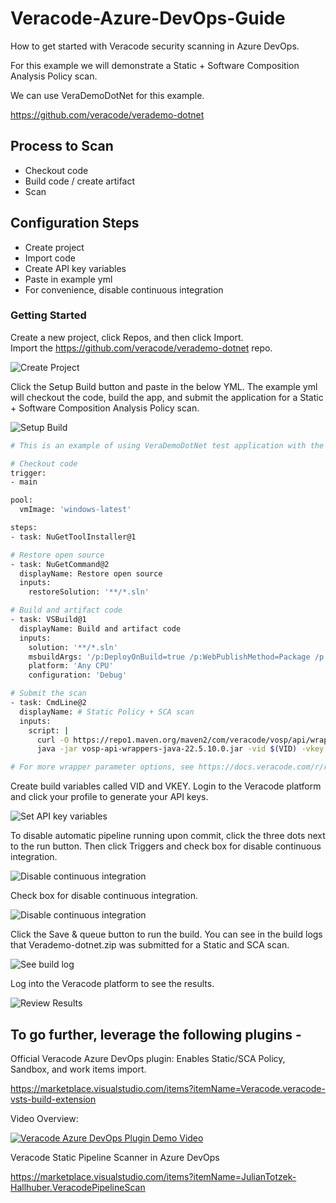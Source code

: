 # Veracode-Azure-DevOps-Guide
How to get started with Veracode security scanning in Azure DevOps.

For this example we will demonstrate a Static + Software Composition Analysis Policy scan.

We can use VeraDemoDotNet for this example.

https://github.com/veracode/verademo-dotnet

## Process to Scan
* Checkout code
* Build code / create artifact
* Scan

## Configuration Steps
* Create project
* Import code
* Create API key variables
* Paste in example yml 
* For convenience, disable continuous integration

### Getting Started
Create a new project, click Repos, and then click Import.  
Import the https://github.com/veracode/verademo-dotnet repo.

![Create Project](images/ADO-Getting-Started-1.png)

Click the Setup Build button and paste in the below YML.
The example yml will checkout the code, build the app, and submit the application for a Static + Software Composition Analysis Policy scan.

![Setup Build](images/ADO-Getting-Started-2.png)

```bash
# This is an example of using VeraDemoDotNet test application with the Veracode Security Scanning.  A Veracode subscription is required. The example yaml will checkout the code, build the app, and submit the application for a Static Policy and Software Composition Analysis scan.

# Checkout code
trigger:
- main

pool:
  vmImage: 'windows-latest'

steps:
- task: NuGetToolInstaller@1

# Restore open source
- task: NuGetCommand@2
  displayName: Restore open source
  inputs:
    restoreSolution: '**/*.sln'

# Build and artifact code
- task: VSBuild@1
  displayName: Build and artifact code
  inputs:
    solution: '**/*.sln'
    msbuildArgs: '/p:DeployOnBuild=true /p:WebPublishMethod=Package /p:PackageAsSingleFile=true /p:SkipInvalidConfigurations=true /p:PackageLocation="$(build.artifactStagingDirectory)"'
    platform: 'Any CPU'
    configuration: 'Debug'

# Submit the scan
- task: CmdLine@2
  displayName: # Static Policy + SCA scan
  inputs:
    script: |
      curl -O https://repo1.maven.org/maven2/com/veracode/vosp/api/wrappers/vosp-api-wrappers-java/22.5.10.0/vosp-api-wrappers-java-22.5.10.0.jar
      java -jar vosp-api-wrappers-java-22.5.10.0.jar -vid $(VID) -vkey $(VKEY) -appname Temp1235445 -action UploadAndScan -createprofile true -criticality Medium -version 3 -filepath $(build.artifactStagingDirectory)\Verademo-dotnet.zip

# For more wrapper parameter options, see https://docs.veracode.com/r/r_wrapper_parameters
```

Create build variables called VID and VKEY. Login to the Veracode platform and click your profile to generate your API keys.  

![Set API key variables](images/ADO-Getting-Started-3.png)

To disable automatic pipeline running upon commit, click the three dots next to the run button.  Then click Triggers and check box for disable continuous integration.

![Disable continuous integration](images/ADO-Getting-Started-4.png)

Check box for disable continuous integration.

![Disable continuous integration](images/ADO-Getting-Started-5.png)

Click the Save & queue button to run the build.  You can see in the build logs that Verademo-dotnet.zip was submitted for a Static and SCA scan.

![See build log](images/ADO-Getting-Started-6.png)

Log into the Veracode platform to see the results.

![Review Results](images/ADO-Getting-Started-7.png)


## To go further, leverage the following plugins -


Official Veracode Azure DevOps plugin:
Enables Static/SCA Policy, Sandbox, and work items import.


https://marketplace.visualstudio.com/items?itemName=Veracode.veracode-vsts-build-extension

Video Overview:

[<img alt="Veracode Azure DevOps Plugin Demo Video" src="images/Veracode-Azure-DevOps-Guide-Video.png" />](https://ezwp.tv/V3HIBkl8)

Veracode Static Pipeline Scanner in Azure DevOps

https://marketplace.visualstudio.com/items?itemName=JulianTotzek-Hallhuber.VeracodePipelineScan